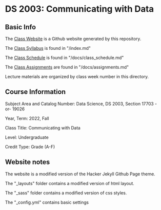 # DS 2003: Communicating with Data


## Basic Info

The [Class Website](https://uvads.github.io/DS-2003/) is a Github website generated by this repository.

The [Class Syllabus](index.md) is found in "/index.md"

The [Class Schedule](docs/class_schedule.md) is found in "/docs/class_schedule.md"

The [Class Assignments](docs/assignments.md) are found in "/docs/assignments.md"

Lecture materials are organized by class week number in this directory.

## Course Information

Subject Area and Catalog Number: Data Science, DS 2003, Section 17703 -or- 19026

Year, Term: 2022, Fall

Class Title: Communicating with Data

Level: Undergraduate

Credit Type: Grade (A-F)


## Website notes

The website is a modified version of the Hacker Jekyll Github Page theme.

The "_layouts" folder contains a modified version of html layout.

The "_sass" folder contains a modified version of css styles.

The "_config.yml" contains basic settings

